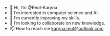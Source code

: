 - 👋 Hi, I’m @Reut-Karyna
- 👀 I’m interested in computer science and AI.
- 🌱 I’m currently improving my skills.
- 💞️ I’m looking to collaborate on new knowledge.
- 📫 How to reach me karyna.reut@outlook.com

<!---
Karynawesome/Karynawesome is a ✨ special ✨ repository because its `README.md` (this file) appears on your GitHub profile.
You can click the Preview link to take a look at your changes.
--->

